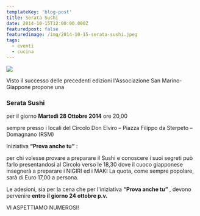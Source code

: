 ```yaml
---
templateKey: 'blog-post'
title: Serata Sushi
date: 2014-10-15T12:00:00.000Z
featuredpost: false
featuredimage: /img/2014-10-15-serata-sushi.jpeg
tags:
  - eventi
  - cucina
---
```



![](/img/2014-10-15-serata-sushi.jpeg)

Visto il successo delle precedenti edizioni l'Associazione San Marino-Giappone propone una 

### Serata Sushi 

per il giorno **Martedì 28 Ottobre 2014**  ore 20,00 

sempre presso i locali del Circolo Don Elviro – Piazza Filippo da Sterpeto – Domagnano (RSM) 

Iniziativa **“Prova anche tu”** : 

per chi volesse provare a preparare il Sushi e conoscere i suoi segreti può farlo presentandosi al Circolo verso le 18,30 dove il cuoco giapponese insegnerà a preparare i NIGIRI ed i MAKI La quota, come sempre popolare, sarà di Euro 17,00 a persona.

Le adesioni, sia per la cena che per l'iniziativa **“Prova anche tu”** , devono pervenire **entro il giorno 24 ottobre p.v.**  

VI ASPETTIAMO NUMEROSI!